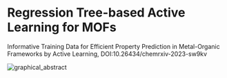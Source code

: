 # Regression Tree-based Active Learning for MOFs

Informative Training Data for Efficient Property Prediction in Metal-Organic Frameworks by Active Learning, DOI:10.26434/chemrxiv-2023-sw9kv

![graphical_abstract](https://github.com/AshnaJose/Regression-Tree-based-Active-Learning-for-MOFs/assets/92301787/ce56f30a-8ddc-4a68-a8d3-932b2b77aa13)
